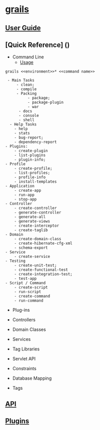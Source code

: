 [grails](http://www.grails.org/)
=======

## [User Guide](http://docs.grails.org/latest/guide/single.html)
## [Quick Reference] ()
 - Command Line
     - [Usage](http://docs.grails.org/latest/ref/Command%20Line/Usage.html)
```
grails <<environment>>* <<command name>>
```
     - Main Tasks
         - clean;
         - compile 
         - Packing
              - package;
              - package-plugin
              - war
          - docs
          - console
          - shell
      - Help Tasks   
        - help
        - stats
        - bug-report;
        - dependency-report       
    - Plugins:
        - create-plugin
        - list-plugins
        - plugin-info; 
    - Profile
        - create-profile; 
        - list-profiles; 
        - profile-info
        - install-templates
    - Application
        - create-app
        - run-app
        - stop-app
    - Controller
        - create-controller 
        - generate-controller
        - generate-all
        - generate-views
        - create-interceptor
        - create-taglib
    - Domain
        - create-domain-class
        - create-hibernate-cfg-xml
        - schema-export        
    - Service
        - create-service
    - Testing
        - create-unit-test; 
        - create-functional-test
        - create-integration-test; 
        - test-app
    - Script / Command
        - create-script
        - run-script
        - create-command
        - run-command
        
 - Plug-ins
 - Controllers
 - Domain Classes
 - Services
 - Tag Libraries
 
 - Servlet API
 - Constraints
 - Database Mapping
 - Tags
 
## [API]()
## [Plugins]()


